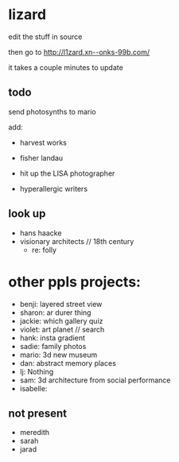 # lizard

edit the stuff in source

then go to http://l1zard.xn--onks-99b.com/

it takes a couple minutes to update


## todo

send photosynths to mario

add:

* harvest works
* fisher landau

* hit up the LISA photographer
* hyperallergic writers


## look up

* hans haacke
* visionary architects // 18th century
  * re: folly

# other ppls projects:

* benji: layered street view
* sharon: ar durer thing
* jackie: which gallery quiz
* violet: art planet // search
* hank: insta gradient
* sadie: family photos
* mario: 3d new museum
* dan: abstract memory places
* lj: Nothing
* sam: 3d architecture from social performance
* isabelle: 

## not present

* meredith
* sarah
* jarad
